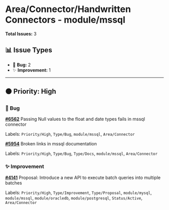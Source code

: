 # Area/Connector/Handwritten Connectors - module/mssql

**Total Issues:** 3

## 📊 Issue Types

- 🐛 **Bug:** 2
- ✨ **Improvement:** 1

---

## 🟠 Priority: High

### 🐛 Bug

**[#6562](https://github.com/ballerina-platform/ballerina-library/issues/6562)** Passing Null values to the float and date types fails in mssql connector

Labels: `Priority/High`, `Type/Bug`, `module/mssql`, `Area/Connector`

**[#5954](https://github.com/ballerina-platform/ballerina-library/issues/5954)** Broken links in mssql documentation

Labels: `Priority/High`, `Type/Bug`, `Type/Docs`, `module/mssql`, `Area/Connector`

### ✨ Improvement

**[#4141](https://github.com/ballerina-platform/ballerina-library/issues/4141)** Proposal: Introduce a new API to execute batch queries into multiple batches

Labels: `Priority/High`, `Type/Improvement`, `Type/Proposal`, `module/mysql`, `module/mssql`, `module/oracledb`, `module/postgresql`, `Status/Active`, `Area/Connector`

